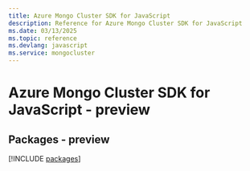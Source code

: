 ```yaml
---
title: Azure Mongo Cluster SDK for JavaScript
description: Reference for Azure Mongo Cluster SDK for JavaScript
ms.date: 03/13/2025
ms.topic: reference
ms.devlang: javascript
ms.service: mongocluster
---
```

# Azure Mongo Cluster SDK for JavaScript - preview
## Packages - preview
[!INCLUDE [packages](mongo-cluster-index.md)]